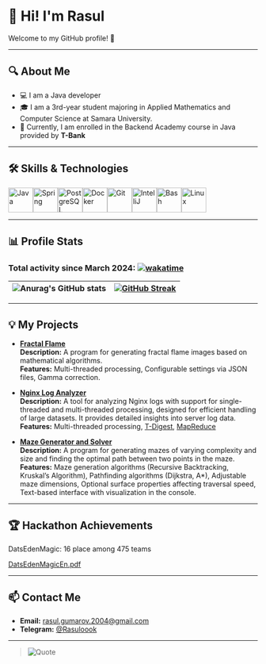 # 👋 Hi! I'm Rasul  

Welcome to my GitHub profile! 🚀

---

## 🔍 About Me  
- 💻 I am a Java developer
- 🎓 I am a 3rd-year student majoring in Applied Mathematics and Computer Science at Samara University.
- 🌱 Currently, I am enrolled in the Backend Academy course in Java provided by __T-Bank__
---

## 🛠️ Skills & Technologies

<div style="display: flex; align-items: center;">
  <img src="https://cdn.jsdelivr.net/gh/devicons/devicon/icons/java/java-original.svg" height="50" alt="Java" />
  <img src="https://cdn.jsdelivr.net/gh/devicons/devicon/icons/spring/spring-original.svg" height="50" alt="Spring" />
  <img src="https://cdn.jsdelivr.net/gh/devicons/devicon/icons/postgresql/postgresql-original.svg" height="50" alt="PostgreSQL" />
  <img src="https://cdn.jsdelivr.net/gh/devicons/devicon/icons/docker/docker-original.svg" height="50" alt="Docker" />
  <img src="https://cdn.jsdelivr.net/gh/devicons/devicon/icons/git/git-original.svg" height="50" alt="Git" />
  <img src="https://cdn.jsdelivr.net/gh/devicons/devicon/icons/intellij/intellij-original.svg" height="50" alt="IntelliJ" />
  <img src="https://cdn.jsdelivr.net/gh/devicons/devicon/icons/bash/bash-original.svg" height="50" alt="Bash" />
  <img src="https://cdn.jsdelivr.net/gh/devicons/devicon/icons/linux/linux-original.svg" height="50" alt="Linux" />
</div>

---

## 📊 Profile Stats

### Total activity since March 2024: [![wakatime](https://wakatime.com/badge/user/018e6ce4-b425-4b7b-83bc-a995da80d1aa.svg)](https://wakatime.com/@018e6ce4-b425-4b7b-83bc-a995da80d1aa)

| ![Anurag's GitHub stats](https://github-readme-stats.vercel.app/api?username=RaketaBoom&show_icons=true&theme=github_dark_dimmed) | [![GitHub Streak](https://github-readme-streak-stats.herokuapp.com/?user=RaketaBoom&theme=github_dark_dimmed)](https://git.io/streak-stats) |
|:---:|:---:|

---

## 💡 My Projects

- [**Fractal Flame**](https://github.com/RaketaBoom/FractalFlame)  
  **Description:** A program for generating fractal flame images based on mathematical algorithms.   
  **Features:** Multi-threaded processing, Configurable settings via JSON files, Gamma correction.

- [**Nginx Log Analyzer**](https://github.com/RaketaBoom/NginxLogAnalyzer)  
  **Description:** A tool for analyzing Nginx logs with support for single-threaded and multi-threaded processing, designed for efficient handling of large datasets. It provides detailed insights into server log data.  
  **Features:** Multi-threaded processing, [T-Digest](https://github.com/tdunning/t-digest), [MapReduce](https://habr.com/ru/articles/720050/)

- [**Maze Generator and Solver**](https://github.com/RaketaBoom/MazeGeneratorAndSolver)  
  **Description:** A program for generating mazes of varying complexity and size and finding the optimal path between two points in the maze.
  **Features:** Maze generation algorithms (Recursive Backtracking, Kruskal’s Algorithm), Pathfinding algorithms (Dijkstra, A*), Adjustable maze dimensions, Optional surface properties affecting traversal speed, Text-based interface with visualization in the console.

---

## 🏆 Hackathon Achievements

DatsEdenMagic: 16 place among 475 teams

[DatsEdenMagicEn.pdf](https://github.com/user-attachments/files/18127163/DatsEdenMagicEn.pdf)

---
## 📫 Contact Me
- **Email:** [rasul.gumarov.2004@gmail.com](mailto:example@example.com)  
- **Telegram:** [@Rasuloook](https://t.me/Rasuloook)

---

> ![Quote](https://quotes-github-readme.vercel.app/api?type=horizontal)





